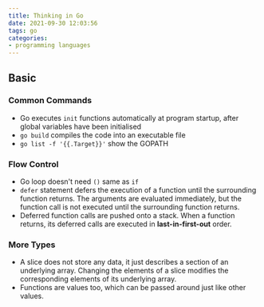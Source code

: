 ```yaml
---
title: Thinking in Go
date: 2021-09-30 12:03:56  
tags: go  
categories:
- programming languages
---
```


## Basic

### Common Commands

- Go executes `init` functions automatically at program startup, after global variables have been initialised
- `go build` compiles the code into an executable file
- `go list -f '{{.Target}}'` show the GOPATH

### Flow Control

- Go loop doesn't need `()` same as `if`
- `defer` statement defers the execution of a function until the surrounding function returns. The arguments are evaluated immediately, but the function call is not executed until the surrounding function returns.
- Deferred function calls are pushed onto a stack. When a function returns, its deferred calls are executed in **last-in-first-out** order.

### More Types

- A slice does not store any data, it just describes a section of an underlying array. Changing the elements of a slice modifies the corresponding elements of its underlying array.
- Functions are values too, which can be passed around just like other values. 
